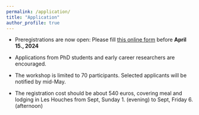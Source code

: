 ```yaml
---
permalink: /application/
title: "Application"
author_profile: true
---
```



- Preregistrations are now open: Please fill [this online form](https://enquetes.univ-cotedazur.fr/index.php/777893?lang=en) before **April 15., 2024**

- Applications from PhD students and early career researchers are encouraged.

- The workshop is limited to 70 participants. Selected applicants will be notified by mid-May.

- The registration cost should be about 540 euros, covering meal and lodging in Les Houches from Sept, Sunday 1. (evening) to Sept, Friday 6. (afternoon) 